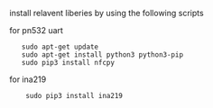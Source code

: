 install relavent liberies by using the following scripts


for pn532 uart 

       sudo apt-get update
       sudo apt-get install python3 python3-pip
       sudo pip3 install nfcpy


for  ina219 

        sudo pip3 install ina219

